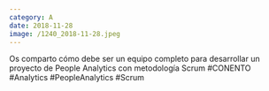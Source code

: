 ```yaml
--- 
category: A 
date: 2018-11-28 
image: /1240_2018-11-28.jpeg 
--- 
```


Os comparto cómo debe ser un equipo completo para desarrollar un proyecto de People Analytics con metodología Scrum #CONENTO #Analytics #PeopleAnalytics #Scrum